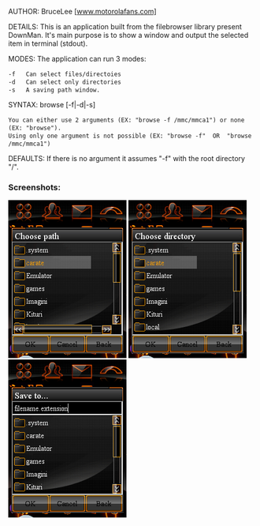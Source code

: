 AUTHOR:
	BruceLee [www.motorolafans.com]


DETAILS:
	This is an application built from the filebrowser library present DownMan.
	It's main purpose is to show a window and output the selected item in terminal (stdout).


MODES:
	The application can run 3 modes:

	-f   Can select files/directoies
	-d   Can select only directories
	-s   A saving path window.

	
SYNTAX:
	browse [-f|-d|-s] <path>
	
	You can either use 2 arguments (EX: "browse -f /mmc/mmca1") or none (EX: "browse").
	Using only one argument is not possible (EX: "browse -f"  OR  "browse /mmc/mmca1")
	
	
DEFAULTS:
	If there is no argument it assumes "-f" with the root directory "/".


### Screenshots:

![20111122145543.jpg](https://github.com/blchinezu/EZX-Projects/blob/master/Apps/browse/screens/20111122145543.png?raw=true)
![20111122145623.jpg](https://github.com/blchinezu/EZX-Projects/blob/master/Apps/browse/screens/20111122145623.png?raw=true)
![20111122145711.jpg](https://github.com/blchinezu/EZX-Projects/blob/master/Apps/browse/screens/20111122145711.png?raw=true)
